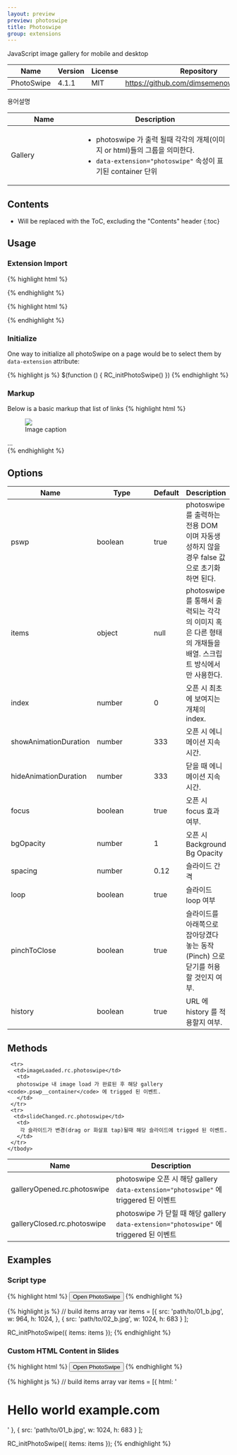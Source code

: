 ```yaml
---
layout: preview
preview: photoswipe
title: Photoswipe
group: extensions
---
```


JavaScript image gallery for mobile and desktop


<div class="table-responsive">
  <table class="table table-bordered">
    <thead>
     <tr class="bg-faded">
       <th style="width: 150px;">Name</th>
       <th>Version</th>
       <th>License</th>
       <th>Repository</th>
     </tr>
    </thead>
    <tbody>
     <tr>
      <td>PhotoSwipe</td>
      <td>4.1.1</td>
      <td>MIT</td>
       <td>
        <a href="https://github.com/dimsemenov/photoswipe">https://github.com/dimsemenov/photoswipe</a>
       </td>
     </tr>
    </tbody>
  </table>
</div>


용어설명

<div class="table-responsive">
  <table class="table table-bordered">
    <thead>
     <tr class="bg-faded">
       <th style="width: 150px;">Name</th>
       <th>Description</th>
     </tr>
    </thead>
    <tbody>
     <tr>
      <td>Gallery</td>
       <td>
       <ul>
          <li>photoswipe 가 출력 될때 각각의 개체(이미지 or html)들의 그룹을 의미한다.</li>
          <li><code>data-extension="photoswipe"</code> 속성이 표기된 container 단위</li>
        </ul>
       </td>
     </tr>
    </tbody>
  </table>
</div>

## Contents

* Will be replaced with the ToC, excluding the "Contents" header
{:toc}






## Usage

### Extension Import

{% highlight html %}
<link href="path/to/photoswipe.css" rel="stylesheet">
<link href="path/to/default-skin/default-skin.css" rel="stylesheet" >
{% endhighlight %}


{% highlight html %}
<script src="path/to/rc.photoswipe.min.js"></script>
<script src="path/to/photoswipe-ui-default.min.js"></script>
{% endhighlight %}

### Initialize
One way to initialize all photoSwipe on a page would be to select them by  `data-extension` attribute:

{% highlight js %}
$(function () {
  RC_initPhotoSwipe()
})
{% endhighlight %}


### Markup
Below is a basic markup that list of links
{% highlight html %}
<div class="my-gallery" data-extension="photoswipe">
  <figure class="figure">
    <a href="path/to/01-big.jpg" data-size="">
      <img src="path/to/01.jpg"  class="figure-img img-fluid">
    </a>
    <figcaption class="figure-caption">Image caption</figcaption>
  </figure>
  ...
</div>
{% endhighlight %}



## Options

<div class="table-responsive">
  <table class="table table-bordered table-striped">
    <thead>
     <tr>
       <th style="width: 100px;">Name</th>
       <th style="width: 170px;">Type</th>
       <th style="width: 50px;">Default</th>
       <th>Description</th>
     </tr>
    </thead>
    <tbody>
    <tr>
      <td>pswp</td>
      <td>boolean</td>
      <td>true</td>
      <td>
        photoswipe 를 출력하는 전용 DOM 이며 자동생성하지 않을 경우 false 값으로 초기화 하면 된다.
      </td>
    </tr>
    <tr>
      <td>items</td>
      <td>object</td>
      <td>null</td>
      <td>
      photoswipe 를 통해서 출력되는 각각의 이미지 혹은 다른 형태의 개채들을 배열. 스크립트 방식에서만 사용한다.
      </td>
    </tr>
     <tr>
       <td>index</td>
       <td>number</td>
       <td>0</td>
       <td>
        오픈 시 최초에 보여지는 개체의 index.
       </td>
     </tr>
     <tr>
       <td>showAnimationDuration</td>
       <td>number</td>
       <td>333</td>
       <td>
        오픈 시 에니메이션 지속시간.
       </td>
     </tr>
     <tr>
       <td>hideAnimationDuration</td>
       <td>number</td>
       <td>333</td>
       <td>
        닫을 때 에니메이션 지속시간.
       </td>
     </tr>
     <tr>
       <td>focus</td>
       <td>boolean</td>
       <td>true</td>
       <td>
        오픈 시 focus 효과 여부.
       </td>
     </tr>
     <tr>
       <td>bgOpacity</td>
       <td>number</td>
       <td>1</td>
       <td>
        오픈 시 Background Bg Opacity
       </td>
     </tr>
     <tr>
       <td>spacing</td>
       <td>number</td>
       <td>0.12</td>
       <td>
        슬라이드 간격
       </td>
     </tr>
     <tr>
       <td>loop</td>
       <td>boolean</td>
       <td>true</td>
       <td>
        슬라이드 loop 여부
       </td>
     </tr>
     <tr>
       <td>pinchToClose</td>
       <td>boolean</td>
       <td>true</td>
       <td>
        슬라이드를 아래쪽으로 잡아당겼다 놓는 동작(Pinch) 으로 닫기를 허용할 것인지 여부.
       </td>
     </tr>
     <tr>
       <td>history</td>
       <td>boolean</td>
       <td>true</td>
       <td>
        URL 에 history 를 적용할지 여부.
       </td>
     </tr>
    </tbody>
  </table>
</div>


## Methods

<div class="table-responsive">
  <table class="table table-bordered table-striped">
    <thead>
     <tr>
       <th style="width: 150px;">Name</th>
       <th>Description</th>
     </tr>
    </thead>
    <tbody>
     <tr>
      <td>galleryOpened.rc.photoswipe</td>
       <td>
        photoswipe 오픈 시 해당 gallery <code>data-extension="photoswipe"</code> 에 triggered 된 이벤트
       </td>
     </tr>
     <tr>
      <td>galleryClosed.rc.photoswipe</td>
       <td>
       photoswipe 가 닫힐 때 해당 gallery <code>data-extension="photoswipe"</code> 에 triggered 된 이벤트
       </td>
     </tr>

     <tr>
      <td>imageLoaded.rc.photoswipe</td>
       <td>
       photoswipe 내 image load 가 완료된 후 해당 gallery <code>.pswp__container</code> 에 trigged 된 이벤트.
       </td>
     </tr>
     <tr>
      <td>slideChanged.rc.photoswipe</td>
       <td>
        각 슬라이드가 변경(drag or 화살표 tap)될때 해당 슬라이드에 trigged 된 이벤트.  
       </td>
     </tr>
    </tbody>
  </table>
</div>

## Examples


### Script type
{% highlight html %}
 <button id="btn" data-toggle="photoswipe">Open PhotoSwipe</button>
{% endhighlight %}

{% highlight js %}
// build items array
var items = [{
    src: 'path/to/01_b.jpg',
    w: 964,
    h: 1024,
  }, {
    src: 'path/to/02_b.jpg',
    w: 1024,
    h: 683
  }
];

RC_initPhotoSwipe({
  items: items
});
{% endhighlight %}


### Custom HTML Content in Slides


{% highlight html %}
 <button id="btn" data-toggle="photoswipe">Open PhotoSwipe</button>
{% endhighlight %}

{% highlight js %}
// build items array
var items = [{
    html: '<div class="hello-slide"><h1>Hello world example.com</h1></div>'
  }, {
    src: 'path/to/01_b.jpg',
    w: 1024,
    h: 683
  }
];

RC_initPhotoSwipe({
  items: items
});
{% endhighlight %}
